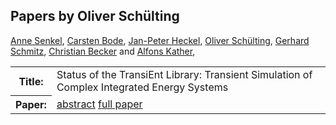 ## Papers by Oliver Schülting
<table><a href="/proceedings/authors/AnneSenkel">Anne Senkel</a>, <a href="/proceedings/authors/CarstenBode">Carsten Bode</a>, <a href="/proceedings/authors/Jan-PeterHeckel">Jan-Peter Heckel</a>, <a href="/proceedings/authors/OliverSchulting">Oliver Schülting</a>, <a href="/proceedings/authors/GerhardSchmitz">Gerhard Schmitz</a>, <a href="/proceedings/authors/ChristianBecker">Christian Becker</a> and <a href="/proceedings/authors/AlfonsKather">Alfons Kather</a>, </td>
</tr>
<tr><th>Title:</th>
<td>Status of the TransiEnt Library: Transient Simulation of Complex Integrated Energy Systems</td></tr></tr>
<tr><th>Paper:</th>
<td><a href="/abstracts/abstract_3A_1">abstract</a> <a href="/proceedings/papers/Modelica2021session3A_paper1.pdf">full paper</a></td>
</tr>
</table>